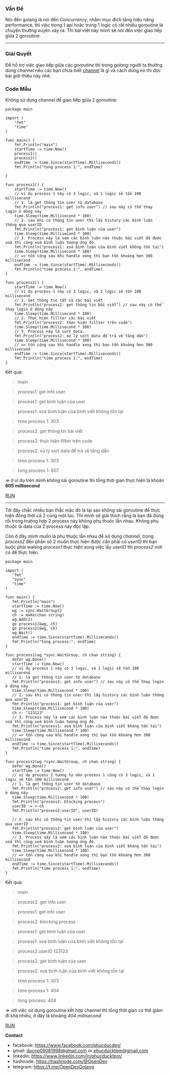 ### **Vấn Đề**
Nói đến golang là nói đến Concurrency, nhằm mục đích tăng hiệu năng performance, thì việc trong 1 api hoặc trong 1 logic có rất nhiều  goroutine là chuyện thường xuyên xảy ra. Thì bài viết này mình sẽ nói đến việc giao tiếp giữa 2 goroutine.


-----


### **Giải Quyết**
Để hỗ trợ việc giao tiếp giữa các *goroutine* thì trong *golang* người ta thường dùng *channel* nếu các bạn chưa biết [channel](https://viblo.asia/p/golang-channel-va-cach-su-dung-ByEZkAkg5Q0) là gì và cách dùng nó thì đọc bài giới thiệu này nhé.

### **Code Mẫu**
 Không sử dụng channel để giao tiếp giữa 2 goroutine:
```
package main

import (
	"fmt"
	"time"
)

func main() {
	fmt.Println("main")
	startTime := time.Now()
	process1()
	process2()
	endTime := time.Since(startTime).Milliseconds()
	fmt.Println("tong process 1:", endTime)

}

func process1() {
	startTime := time.Now()
	// ví dụ process 1 này có 3 logic, và 1 logic sẽ tốn 100 millisecond
	// 1. là get thông tin user từ database
	fmt.Println("process1: get info user") // sau này có thể thay login ở dòng này
	time.Sleep(time.Millisecond * 100)
	// 2. sau khi có thông tin user thì lấy history các bình luận thông qua userID
	fmt.Println("process1: get bình luận của user")
	time.Sleep(time.Millisecond * 100)
	// 3. Process này là xem các bình luận nào thuộc bài viết đã được xoá thì cũng xoá bình luận tương ứng đó.
	fmt.Println("process1: xoá bình luận của bình viết không tồn tại")
	time.Sleep(time.Millisecond * 100)
	// => tổn cộng sau khi handle xong thì bạn tốn khoảng hơn 300 millisecond
	endTime := time.Since(startTime).Milliseconds()
	fmt.Println("time process 1:", endTime)
}

func process2() {
	startTime := time.Now()
	// ví dụ process 1 này có 3 logic, và 1 logic sẽ tốn 100 millisecond
	// 1. Get thông tin tất cả các bài viết
	fmt.Println("process2: get thông tin bài viết") // sau này có thể thay login ở dòng này
	time.Sleep(time.Millisecond * 100)
	// 2. Thực hiện fillter các bài viết
	fmt.Println("process2: thực hiện fillter trên code")
	time.Sleep(time.Millisecond * 100)
	// 3. Process này là sort data.
	fmt.Println("process2: xử lý sort data để trả về tăng dần")
	time.Sleep(time.Millisecond * 100)
	// => tổn cộng sau khi handle xong thì bạn tốn khoảng hơn 300 millisecond
	endTime := time.Since(startTime).Milliseconds()
	fmt.Println("time process 1:", endTime)
}
```
Kết quả:
> main

> process1: get info user

> process1: get bình luận của user

> process1: xoá bình luận của bình viết không tồn tại

> time process 1: 303

> process2: get thông tin bài viết

> process2: thực hiện fillter trên code

> process2: xử lý sort data để trả về tăng dần

> time process 1: 303

> tong process 1: 607

=> ở ví dụ trên mình không sài goroutine thì tổng thời gian thực hiện là khoản **605 millisecond**

[RUN](https://go.dev/play/p/PPA7TySrcxk)


-----


 Tới đây chắc nhiều bạn thắc mắc đó là tại sao không sài goroutine để thực hiện đồng thời cả 2 cùng một lúc. Thì mình sẽ giải thích rằng là bạn đã đúng rồi trong trường hợp 2 process này không phụ thuộc lẫn nhau. Không phụ thuộc là data của 2 process này độc lập.
 
 Còn ở đây mình muốn là phụ thuộc lẫn nhau để xử dụng *channel*, trong *process2* đến phần số 2 muốn thực hiện được cần phải có *userID* thì bạn buộc phải waiting *process1* thực hiện xong việc lấy userID thì *process2* mới có để thực hiện.
 
 ```
 package main

import (
	"fmt"
	"sync"
	"time"
)

func main() {
	fmt.Println("main")
	startTime := time.Now()
	wg := sync.WaitGroup{}
	ch := make(chan string)
	wg.Add(2)
	go process1(&wg, ch)
	go process2(&wg, ch)
	wg.Wait()
	endTime := time.Since(startTime).Milliseconds()
	fmt.Println("tong process:", endTime)
}

func process1(wg *sync.WaitGroup, ch chan string) {
	defer wg.Done()
	startTime := time.Now()
	// ví dụ process 1 này có 3 logic, và 1 logic sẽ tốn 100 millisecond
	// 1. là get thông tin user từ database
	fmt.Println("process1: get info user") // sau này có thể thay login ở dòng này
	time.Sleep(time.Millisecond * 100)
	// 2. sau khi có thông tin user thì lấy history các bình luận thông qua userID
	fmt.Println("process1: get bình luận của user")
	time.Sleep(time.Millisecond * 100)
	ch <- "123123"
	// 3. Process này là xem các bình luận nào thuộc bài viết đã được xoá thì cũng xoá bình luận tương ứng đó.
	fmt.Println("process1: xoá bình luận của bình viết không tồn tại")
	time.Sleep(time.Millisecond * 100)
	// => tổn cộng sau khi handle xong thì bạn tốn khoảng hơn 300 millisecond
	endTime := time.Since(startTime).Milliseconds()
	fmt.Println("time process 1:", endTime)
}

func process2(wg *sync.WaitGroup, ch chan string) {
	defer wg.Done()
	startTime := time.Now()
	// ví dụ process 2 tương tự như process 1 cũng có 3 logic, và 1 logic sẽ tốn 100 millisecond
	// 1. là get thông tin user từ database
	fmt.Println("process2: get info user") // sau này có thể thay login ở dòng này
	time.Sleep(time.Millisecond * 100)
	fmt.Println("process2: blocking process")
	userID := <-ch
	fmt.Println("process2:userID", userID)

	// 2. sau khi có thông tin user thì lấy history các bình luận thông qua userID
	fmt.Println("process2: get bình luận của user")
	time.Sleep(time.Millisecond * 100)
	// 3. Process này là xem các bình luận nào thuộc bài viết đã được xoá thì cũng xoá bình luận tương ứng đó.
	fmt.Println("process2: xoá bình luận của bình viết không tồn tại")
	time.Sleep(time.Millisecond * 100)
	// => tổn cộng sau khi handle xong thì bạn tốn khoảng hơn 300 millisecond
	endTime := time.Since(startTime).Milliseconds()
	fmt.Println("time process 1:", endTime)
}
 ```
 
 Kết quả:
>  main

> process2: get info user

> process1: get info user

> process2: blocking process

> process1: get bình luận của user

> process1: xoá bình luận của bình viết không tồn tại

> process2:userID 123123

> process2: get bình luận của user

> process2: xoá bình luận của bình viết không tồn tại

> time process 1: 303

> time process 1: 404

> tong process: 404

=> với việc sử dụng goroutine kết hợp channel thì tổng thời gian có thể giảm đi khá nhiều, ở đây là khoảng *404 millisecond*

[RUN](https://go.dev/play/p/mziZjDsh3qG)

**Contact**
* facebook: https://www.facebook.com/phucducdev/
* gmail: ducnp09081998@gmail.com or phucducktpm@gmail.com
* linkedin: https://www.linkedin.com/in/phucducktpm/
* hashnode: https://hashnode.com/@OpenDev
* telegram: https://t.me/OpenDevGolang